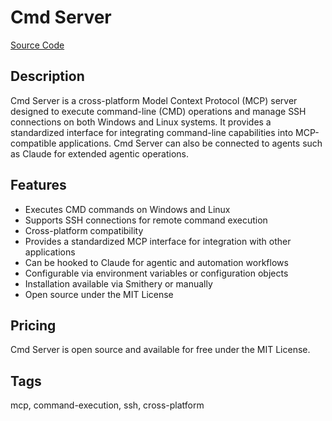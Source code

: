 # Cmd Server

[Source Code](https://github.com/PhialsBasement/cmd-mcp-server)

## Description
Cmd Server is a cross-platform Model Context Protocol (MCP) server designed to execute command-line (CMD) operations and manage SSH connections on both Windows and Linux systems. It provides a standardized interface for integrating command-line capabilities into MCP-compatible applications. Cmd Server can also be connected to agents such as Claude for extended agentic operations.

## Features
- Executes CMD commands on Windows and Linux
- Supports SSH connections for remote command execution
- Cross-platform compatibility
- Provides a standardized MCP interface for integration with other applications
- Can be hooked to Claude for agentic and automation workflows
- Configurable via environment variables or configuration objects
- Installation available via Smithery or manually
- Open source under the MIT License

## Pricing
Cmd Server is open source and available for free under the MIT License.

## Tags
mcp, command-execution, ssh, cross-platform